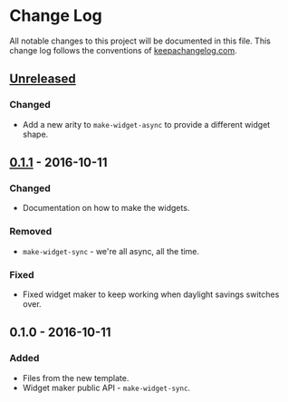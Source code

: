 # Change Log
All notable changes to this project will be documented in this file. This change log follows the conventions of [keepachangelog.com](http://keepachangelog.com/).

## [Unreleased]
### Changed
- Add a new arity to `make-widget-async` to provide a different widget shape.

## [0.1.1] - 2016-10-11
### Changed
- Documentation on how to make the widgets.

### Removed
- `make-widget-sync` - we're all async, all the time.

### Fixed
- Fixed widget maker to keep working when daylight savings switches over.

## 0.1.0 - 2016-10-11
### Added
- Files from the new template.
- Widget maker public API - `make-widget-sync`.

[Unreleased]: https://github.com/your-name/cljs-rn-env/compare/0.1.1...HEAD
[0.1.1]: https://github.com/your-name/cljs-rn-env/compare/0.1.0...0.1.1
